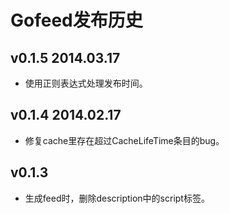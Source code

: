 # Gofeed发布历史

## v0.1.5 2014.03.17

* 使用正则表达式处理发布时间。

## v0.1.4 2014.02.17

* 修复cache里存在超过CacheLifeTime条目的bug。

## v0.1.3

* 生成feed时，删除description中的script标签。

